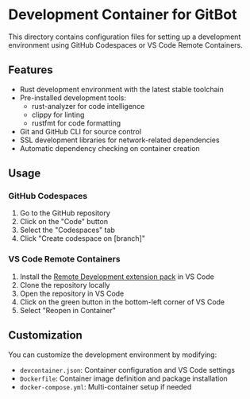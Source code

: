 # Development Container for GitBot

This directory contains configuration files for setting up a development environment using GitHub Codespaces or VS Code Remote Containers.

## Features

- Rust development environment with the latest stable toolchain
- Pre-installed development tools:
  - rust-analyzer for code intelligence
  - clippy for linting
  - rustfmt for code formatting
- Git and GitHub CLI for source control
- SSL development libraries for network-related dependencies
- Automatic dependency checking on container creation

## Usage

### GitHub Codespaces

1. Go to the GitHub repository
2. Click on the "Code" button
3. Select the "Codespaces" tab
4. Click "Create codespace on [branch]"

### VS Code Remote Containers

1. Install the [Remote Development extension pack](https://marketplace.visualstudio.com/items?itemName=ms-vscode-remote.vscode-remote-extensionpack) in VS Code
2. Clone the repository locally
3. Open the repository in VS Code
4. Click on the green button in the bottom-left corner of VS Code
5. Select "Reopen in Container"

## Customization

You can customize the development environment by modifying:

- `devcontainer.json`: Container configuration and VS Code settings
- `Dockerfile`: Container image definition and package installation
- `docker-compose.yml`: Multi-container setup if needed